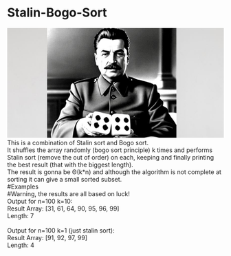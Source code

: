 # Stalin-Bogo-Sort<br>
![Screenshot](image_used_in_readme.jpeg)
This is a combination of Stalin sort and Bogo sort. <br>
It shuffles the array randomly (bogo sort principle) k times and performs Stalin sort (remove the out of order) on each, keeping and finally printing the best result (that with the biggest length). <br>
The result is gonna be Θ(k*n) and although the algorithm is not complete at sorting it can give a small sorted subset.<br>
#Examples<br>
#Warning, the results are all based on luck!<br>
Output for n=100 k=10:<br>
Result Array: [31, 61, 64, 90, 95, 96, 99]<br>Length: 7 <br>
<br>
Output for n=100 k=1 (just stalin sort):<br>
Result Array: [91, 92, 97, 99]<br>Length: 4<br>


